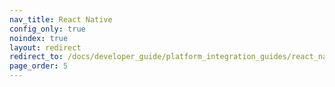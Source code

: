 ```yaml
---
nav_title: React Native
config_only: true
noindex: true
layout: redirect
redirect_to: /docs/developer_guide/platform_integration_guides/react_native/react_sdk_setup/
page_order: 5
---
```

